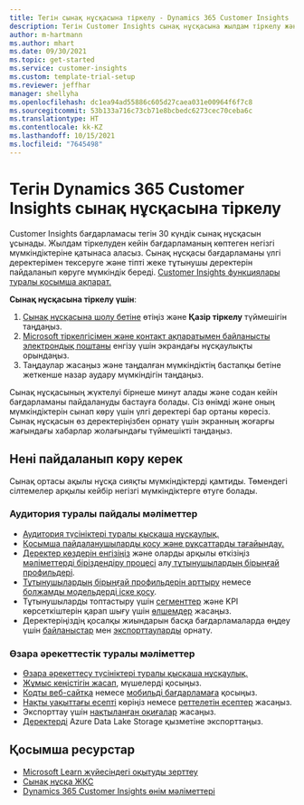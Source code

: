 ```yaml
---
title: Тегін сынақ нұсқасына тіркелу - Dynamics 365 Customer Insights
description: Тегін Customer Insights сынақ нұсқасына жылдам тіркелу және жұмысты бастау жолы туралы ақпарат. Бағдарламаны зерттеңіз және қосымша оқу ресурстарын табыңыз.
author: m-hartmann
ms.author: mhart
ms.date: 09/30/2021
ms.topic: get-started
ms.service: customer-insights
ms.custom: template-trial-setup
ms.reviewer: jeffhar
manager: shellyha
ms.openlocfilehash: dc1ea94ad55886c605d27caea031e00964f6f7c8
ms.sourcegitcommit: 53b133a716c73cb71e8bcbedc6273cec70ceba6c
ms.translationtype: HT
ms.contentlocale: kk-KZ
ms.lasthandoff: 10/15/2021
ms.locfileid: "7645498"
---
```

# <a name="sign-up-for-a-free-dynamics-365-customer-insights-trial"></a>Тегін Dynamics 365 Customer Insights сынақ нұсқасына тіркелу

Customer Insights бағдарламасы тегін 30 күндік сынақ нұсқасын ұсынады. Жылдам тіркелуден кейін бағдарламаның көптеген негізгі мүмкіндіктеріне қатынаса аласыз. Сынақ нұсқасы бағдарламаны үлгі деректерімен тексеруге және тіпті жеке тұтынушы деректерін пайдаланып көруге мүмкіндік береді. [Customer Insights функциялары туралы қосымша ақпарат.](overview.md)

**Сынақ нұсқасына тіркелу үшін**:

1. [Сынақ нұсқасына шолу бетіне](https://dynamics.microsoft.com/get-started/?appname=customerinsights) өтіңіз және **Қазір тіркелу** түймешігін таңдаңыз.
1. [Microsoft тіркелгісімен және контакт ақпаратымен байланысты электрондық поштаны](https://support.microsoft.com/windows/what-is-a-microsoft-account-4a7c48e9-ff5a-e9c6-5a5c-1a57d66c3bfa) енгізу үшін экрандағы нұсқаулықты орындаңыз.
1. Таңдаулар жасаңыз және таңдалған мүмкіндіктің бастапқы бетіне жеткенше назар аудару мүмкіндігін таңдаңыз.

Сынақ нұсқасының жүктелуі бірнеше минут алады және содан кейін бағдарламаны пайдалануды бастауға болады. Сіз өнімді және оның мүмкіндіктерін сынап көру үшін үлгі деректері бар ортаны көресіз. Сынақ нұсқасын өз деректеріңізбен орнату үшін экранның жоғарғы жағындағы хабарлар жолағындағы түймешікті таңдаңыз.

## <a name="what-to-try"></a>Нені пайдаланып көру керек

Сынақ ортасы ақылы нұсқа сияқты мүмкіндіктерді қамтиды. Төмендегі сілтемелер арқылы кейбір негізгі мүмкіндіктерге өтуге болады.

### <a name="audience-insights"></a>Аудитория туралы пайдалы мәліметтер

- [Аудитория түсініктері туралы қысқаша нұсқаулық.](audience-insights/get-started.md)
- [Қосымша пайдаланушыларды қосу және рұқсаттарды тағайындау.](audience-insights/permissions.md)
- [Деректер көздерін енгізіңіз](audience-insights/data-sources.md) және оларды арқылы өткізіңіз[ мәліметтерді біріздендіру процесі](audience-insights/data-unification.md) алу[ тұтынушылардың бірыңғай профильдері](audience-insights/customer-profiles.md).
- [Тұтынушылардың бірыңғай профильдерін арттыру](audience-insights/enrichment-hub.md) немесе [болжамды модельдерді іске қосу](audience-insights/predictions-overview.md).
- Тұтынушыларды топтастыру үшін [сегменттер](audience-insights/measures.md) және KPI көрсеткіштерін қарап шығу үшін [өлшемдер](audience-insights/segments.md) жасаңыз.
- Деректеріңіздің қосалқы жиындарын басқа бағдарламаларда өңдеу үшін [байланыстар](audience-insights/connections.md) мен [экспорттауларды](audience-insights/export-destinations.md) орнату.

### <a name="engagement-insights"></a>Өзара әрекеттестік туралы мәліметтер

- [Өзара әрекеттесу түсініктері туралы қысқаша нұсқаулық.](engagement-insights/get-started.md)
- [Жұмыс кеңістігін жасап](engagement-insights/create-workspace.md), мүшелерді қосыңыз.
- [Кодты веб-сайтқа](engagement-insights/instrument-website.md) немесе [мобильді бағдарламаға](engagement-insights/developer-resources.md#capture-events-from-mobile-apps) қосыңыз.
- [Нақты уақыттағы есепті](engagement-insights/view-reports.md) көріңіз немесе [реттелетін есептер](engagement-insights/custom-reports.md) жасаңыз.
- Экспорттау үшін [нақтыланған оқиғалар](engagement-insights/refined-events.md) жасаңыз.
- [Деректерді](engagement-insights/export-events.md) Azure Data Lake Storage қызметіне экспорттаңыз.

## <a name="additional-resources"></a>Қосымша ресурстар

- [Microsoft Learn жүйесіндегі оқытуды зерттеу](/learn/browse/?filter-products=dynamics-dynamics-cust-insights)
- [Сынақ нұсқа ЖҚС](trial-faq.md)
- [Dynamics 365 Customer Insights өнім мәліметтері](https://dynamics.microsoft.com/ai/customer-insights/)
